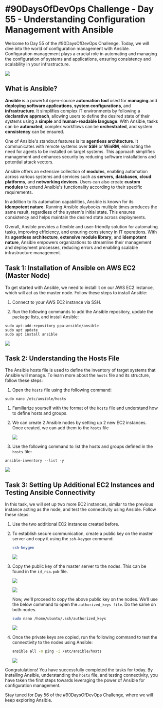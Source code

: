 # #90DaysOfDevOps Challenge - Day 55 - Understanding Configuration Management with Ansible

Welcome to Day 55 of the #90DaysOfDevOps Challenge. Today, we will dive into the world of configuration management with Ansible. Configuration management plays a crucial role in automating and managing the configuration of systems and applications, ensuring consistency and scalability in your infrastructure.

![](https://cdn.hashnode.com/res/hashnode/image/upload/v1689191346801/3627be9e-7a3e-4bfd-b9f3-9a9796b831a6.jpeg)

## What is Ansible?

**Ansible** is a powerful open-source **automation tool** used for **managing** and **deploying software applications**, **system configurations**, and **infrastructure**. It simplifies complex IT environments by following a **declarative approach**, allowing users to define the desired state of their systems using a **simple** and **human-readable language**. With Ansible, tasks can be **automated**, complex workflows can be **orchestrated**, and system **consistency** can be ensured.

One of Ansible's standout features is its **agentless architecture**. It communicates with remote systems over **SSH** or **WinRM**, eliminating the need for agents to be installed on target systems. This approach simplifies management and enhances security by reducing software installations and potential attack vectors.

Ansible offers an extensive collection of **modules**, enabling automation across various systems and services such as **servers**, **databases**, **cloud platforms**, and **networking devices**. Users can also create **custom modules** to extend Ansible's functionality according to their specific requirements.

In addition to its automation capabilities, Ansible is known for its **idempotent nature**. Running Ansible playbooks multiple times produces the same result, regardless of the system's initial state. This ensures consistency and helps maintain the desired state across deployments.

Overall, Ansible provides a flexible and user-friendly solution for automating tasks, improving efficiency, and ensuring consistency in IT operations. With its **agentless architecture**, **extensive module library**, and **idempotent nature**, Ansible empowers organizations to streamline their management and deployment processes, reducing errors and enabling scalable infrastructure management.

## Task 1: Installation of Ansible on AWS EC2 (Master Node)

To get started with Ansible, we need to install it on our AWS EC2 instance, which will act as the master node. Follow these steps to install Ansible:

1. Connect to your AWS EC2 instance via SSH.
    
2. Run the following commands to add the Ansible repository, update the package lists, and install Ansible:
    

```shell
sudo apt-add-repository ppa:ansible/ansible
sudo apt update
sudo apt install ansible
```

![](https://cdn.hashnode.com/res/hashnode/image/upload/v1689271461682/f2d7b764-b800-4c75-90e6-62d392bd7397.jpeg)

## Task 2: Understanding the Hosts File

The Ansible hosts file is used to define the inventory of target systems that Ansible will manage. To learn more about the `hosts` file and its structure, follow these steps:

1. Open the `hosts` file using the following command:
    

```shell
sudo nano /etc/ansible/hosts
```

1. Familiarize yourself with the format of the `hosts` file and understand how to define hosts and groups.
    
2. We can create 2 Ansible nodes by setting up 2 new EC2 instances. Once created, we can add them to the `hosts` file
    
    ![](https://cdn.hashnode.com/res/hashnode/image/upload/v1689330977754/5fc0b949-a6ff-4c29-bda7-334cc97e6eea.jpeg)
    
3. Use the following command to list the hosts and groups defined in the `hosts` file:
    

```shell
ansible-inventory --list -y
```

![](https://cdn.hashnode.com/res/hashnode/image/upload/v1689331007879/3a05955b-430b-4761-9cb2-15234d5ef7d0.jpeg)

## Task 3: Setting Up Additional EC2 Instances and Testing Ansible Connectivity

In this task, we will set up two more EC2 instances, similar to the previous instance acting as the node, and test the connectivity using Ansible. Follow these steps:

1. Use the two additional EC2 instances created before.
    
2. To establish secure communication, create a public key on the master server and copy it using the `ssh-keygen` command.
    
    ```bash
    ssh-keygen
    ```
    
    ![](https://cdn.hashnode.com/res/hashnode/image/upload/v1689273086348/dd4269cc-f48b-4707-a285-155025cae0dd.jpeg)
    
3. Copy the public key of the master server to the nodes. This can be found in the `id_rsa.pub` file.
    
    ![](https://cdn.hashnode.com/res/hashnode/image/upload/v1689273148724/d5f338a5-1212-4b88-aef5-857b5ebea61e.jpeg)
    
    ![](https://cdn.hashnode.com/res/hashnode/image/upload/v1689273899099/5db72f07-36d0-4f61-ad31-083299cfccbd.jpeg)
    
    Now, we'll proceed to copy the above public key on the nodes. We'll use the below command to open the `authorized_keys file`. Do the same on both nodes.
    
    ```bash
    sudo nano /home/ubuntu/.ssh/authorized_keys
    ```
    
    ![](https://cdn.hashnode.com/res/hashnode/image/upload/v1689274129187/7aa85e87-4aa8-46a4-af5e-f14f3306b834.jpeg)
    
4. Once the private keys are copied, run the following command to test the connectivity to the nodes using Ansible:
    
    ```bash
    ansible all -m ping -i /etc/ansible/hosts
    ```
    
    ![](https://cdn.hashnode.com/res/hashnode/image/upload/v1689331041312/b17cab94-9570-48d3-8919-16064058d2f2.jpeg)
    

Congratulations! You have successfully completed the tasks for today. By installing Ansible, understanding the `hosts` file, and testing connectivity, you have taken the first steps towards leveraging the power of Ansible for configuration management.

Stay tuned for Day 56 of the #90DaysOfDevOps Challenge, where we will keep exploring Ansible.